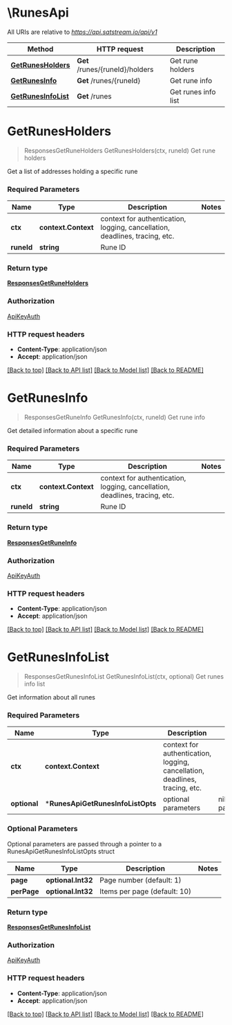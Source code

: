 # \RunesApi

All URIs are relative to *https://api.satstream.io/api/v1*

Method | HTTP request | Description
------------- | ------------- | -------------
[**GetRunesHolders**](RunesApi.md#GetRunesHolders) | **Get** /runes/{runeId}/holders | Get rune holders
[**GetRunesInfo**](RunesApi.md#GetRunesInfo) | **Get** /runes/{runeId} | Get rune info
[**GetRunesInfoList**](RunesApi.md#GetRunesInfoList) | **Get** /runes | Get runes info list


# **GetRunesHolders**
> ResponsesGetRuneHolders GetRunesHolders(ctx, runeId)
Get rune holders

Get a list of addresses holding a specific rune

### Required Parameters

Name | Type | Description  | Notes
------------- | ------------- | ------------- | -------------
 **ctx** | **context.Context** | context for authentication, logging, cancellation, deadlines, tracing, etc.
  **runeId** | **string**| Rune ID | 

### Return type

[**ResponsesGetRuneHolders**](responses.GetRuneHolders.md)

### Authorization

[ApiKeyAuth](../README.md#ApiKeyAuth)

### HTTP request headers

 - **Content-Type**: application/json
 - **Accept**: application/json

[[Back to top]](#) [[Back to API list]](../README.md#documentation-for-api-endpoints) [[Back to Model list]](../README.md#documentation-for-models) [[Back to README]](../README.md)

# **GetRunesInfo**
> ResponsesGetRuneInfo GetRunesInfo(ctx, runeId)
Get rune info

Get detailed information about a specific rune

### Required Parameters

Name | Type | Description  | Notes
------------- | ------------- | ------------- | -------------
 **ctx** | **context.Context** | context for authentication, logging, cancellation, deadlines, tracing, etc.
  **runeId** | **string**| Rune ID | 

### Return type

[**ResponsesGetRuneInfo**](responses.GetRuneInfo.md)

### Authorization

[ApiKeyAuth](../README.md#ApiKeyAuth)

### HTTP request headers

 - **Content-Type**: application/json
 - **Accept**: application/json

[[Back to top]](#) [[Back to API list]](../README.md#documentation-for-api-endpoints) [[Back to Model list]](../README.md#documentation-for-models) [[Back to README]](../README.md)

# **GetRunesInfoList**
> ResponsesGetRunesInfoList GetRunesInfoList(ctx, optional)
Get runes info list

Get information about all runes

### Required Parameters

Name | Type | Description  | Notes
------------- | ------------- | ------------- | -------------
 **ctx** | **context.Context** | context for authentication, logging, cancellation, deadlines, tracing, etc.
 **optional** | ***RunesApiGetRunesInfoListOpts** | optional parameters | nil if no parameters

### Optional Parameters
Optional parameters are passed through a pointer to a RunesApiGetRunesInfoListOpts struct

Name | Type | Description  | Notes
------------- | ------------- | ------------- | -------------
 **page** | **optional.Int32**| Page number (default: 1) | 
 **perPage** | **optional.Int32**| Items per page (default: 10) | 

### Return type

[**ResponsesGetRunesInfoList**](responses.GetRunesInfoList.md)

### Authorization

[ApiKeyAuth](../README.md#ApiKeyAuth)

### HTTP request headers

 - **Content-Type**: application/json
 - **Accept**: application/json

[[Back to top]](#) [[Back to API list]](../README.md#documentation-for-api-endpoints) [[Back to Model list]](../README.md#documentation-for-models) [[Back to README]](../README.md)


